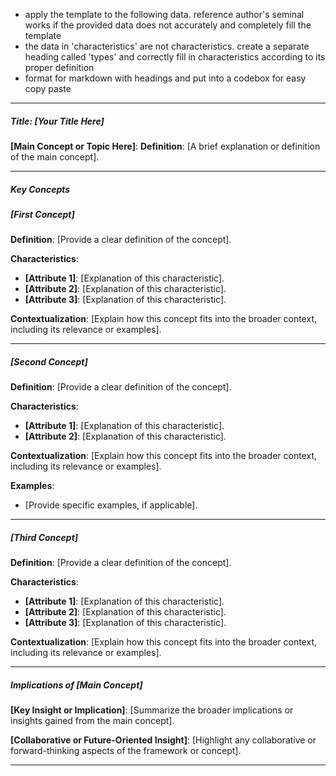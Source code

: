 - apply the template to the following data. reference author's seminal works if the provided data does not accurately and completely fill the template 
- the data in 'characteristics' are not characteristics. create a separate heading called 'types' and correctly fill in characteristics according to its proper definition 
- format for markdown with headings and put into a codebox for easy copy paste



---

##### Title: [Your Title Here]

**[Main Concept or Topic Here]**:
   **Definition**: [A brief explanation or definition of the main concept].

---

##### Key Concepts

##### [First Concept]

**Definition**:
   [Provide a clear definition of the concept].

**Characteristics**:
   - **[Attribute 1]**: [Explanation of this characteristic].
   - **[Attribute 2]**: [Explanation of this characteristic].
   - **[Attribute 3]**: [Explanation of this characteristic].

**Contextualization**:
   [Explain how this concept fits into the broader context, including its relevance or examples].

---

##### [Second Concept]

**Definition**:
   [Provide a clear definition of the concept].

**Characteristics**:
   - **[Attribute 1]**: [Explanation of this characteristic].
   - **[Attribute 2]**: [Explanation of this characteristic].

**Contextualization**:
   [Explain how this concept fits into the broader context, including its relevance or examples].

**Examples**:
   - [Provide specific examples, if applicable].

---

##### [Third Concept]

**Definition**:
   [Provide a clear definition of the concept].

**Characteristics**:
   - **[Attribute 1]**: [Explanation of this characteristic].
   - **[Attribute 2]**: [Explanation of this characteristic].
   - **[Attribute 3]**: [Explanation of this characteristic].

**Contextualization**:
   [Explain how this concept fits into the broader context, including its relevance or examples].

---

##### Implications of [Main Concept]

**[Key Insight or Implication]**:
   [Summarize the broader implications or insights gained from the main concept].

**[Collaborative or Future-Oriented Insight]**:
   [Highlight any collaborative or forward-thinking aspects of the framework or concept].

---

